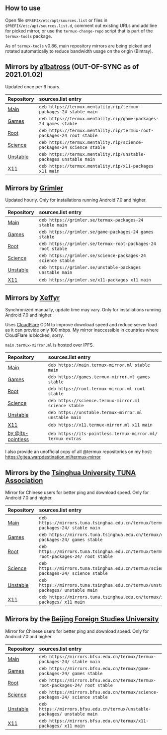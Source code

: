 ## How to use

Open file `$PREFIX/etc/apt/sources.list` or files in `$PREFIX/etc/apt/sources.list.d`, comment out existing URLs and add line for picked mirror, or use the `termux-change-repo` script that is part of the `termux-tools` package.

As of `termux-tools` v0.86, main repository mirrors are being picked and rotated automatically to reduce bandwidth usage on the origin (Bintray).

## Mirrors by [a1batross](https://github.com/a1batross) (OUT-OF-SYNC as of 2021.01.02)

Updated once per 6 hours.

|Repository|sources.list entry                                               |
|:---------|:----------------------------------------------------------------|
|[Main](https://github.com/termux/termux-packages)      |`deb https://termux.mentality.rip/termux-packages-24 stable main`|
|[Games](https://github.com/termux/game-packages)     |`deb https://termux.mentality.rip/game-packages-24 games stable` |
|[Root](https://github.com/termux/termux-root-packages)      |`deb https://termux.mentality.rip/termux-root-packages-24 root stable`|
|[Science](https://github.com/termux/science-packages)   |`deb https://termux.mentality.rip/science-packages-24 science stable`|
|[Unstable](https://github.com/termux/unstable-packages)  |`deb https://termux.mentality.rip/unstable-packages unstable main`|
|[X11](https://github.com/termux/x11-packages)       |`deb https://termux.mentality.rip/x11-packages x11 main`|

## Mirrors by [Grimler](https://github.com/grimler91)

Updated hourly. Only for installations running Android 7.0 and higher.

|Repository|sources.list entry                                               |
|:---------|:----------------------------------------------------------------|
|[Main](https://github.com/termux/termux-packages)      |`deb https://grimler.se/termux-packages-24 stable main`|
|[Games](https://github.com/termux/game-packages)     |`deb https://grimler.se/game-packages-24 games stable` |
|[Root](https://github.com/termux/termux-root-packages)      |`deb https://grimler.se/termux-root-packages-24 root stable`|
|[Science](https://github.com/termux/science-packages)   |`deb https://grimler.se/science-packages-24 science stable`|
|[Unstable](https://github.com/termux/unstable-packages)  |`deb https://grimler.se/unstable-packages unstable main`|
|[X11](https://github.com/termux/x11-packages)       |`deb https://grimler.se/x11-packages x11 main`|

## Mirrors by [Xeffyr](https://github.com/xeffyr)

Synchronized manually, update time may vary. Only for installations running Android 7.0 and higher.

Uses [CloudFlare](https://www.cloudflare.com/) CDN to improve download speed and reduce server load as it can provide only
100 mbps. My mirror inaccessible in countries where CloudFlare is blocked, sorry.

`main.termux-mirror.ml` is hosted over IPFS.

|Repository|sources.list entry                                               |
|:---------|:----------------------------------------------------------------|
|[Main](https://github.com/termux/termux-packages)      |`deb https://main.termux-mirror.ml stable main`|
|[Games](https://github.com/termux/game-packages)     |`deb https://games.termux-mirror.ml games stable` |
|[Root](https://github.com/termux/termux-root-packages)      |`deb https://root.termux-mirror.ml root stable`|
|[Science](https://github.com/termux/science-packages)   |`deb https://science.termux-mirror.ml science stable`|
|[Unstable](https://github.com/termux/unstable-packages)  |`deb https://unstable.termux-mirror.ml unstable main`|
|[X11](https://github.com/termux/x11-packages)       |`deb https://x11.termux-mirror.ml x11 main`|
|[by @its-pointless](https://github.com/its-pointless/its-pointless.github.io)|`deb https://its-pointless.termux-mirror.ml/ termux extras`|

I also provide an unofficial copy of all @termux repositories on my host: https://gitea.warpdestination.ml/termux-mirror

## Mirrors by the [Tsinghua University TUNA Association](https://tuna.moe/)

Mirror for Chinese users for better ping and download speed. Only for Android 7.0 and higher.

|Repository|sources.list entry                                               |
|:---------|:----------------------------------------------------------------|
|[Main](https://github.com/termux/termux-packages)      |`deb https://mirrors.tuna.tsinghua.edu.cn/termux/termux-packages-24/ stable main`|
|[Games](https://github.com/termux/game-packages)     |`deb https://mirrors.tuna.tsinghua.edu.cn/termux/game-packages-24/ games stable` |
|[Root](https://github.com/termux/termux-root-packages)      |`deb https://mirrors.tuna.tsinghua.edu.cn/termux/termux-root-packages-24/ root stable`|
|[Science](https://github.com/termux/science-packages)   |`deb https://mirrors.tuna.tsinghua.edu.cn/termux/science-packages-24/ science stable`|
|[Unstable](https://github.com/termux/unstable-packages)  |`deb https://mirrors.tuna.tsinghua.edu.cn/termux/unstable-packages/ unstable main`|
|[X11](https://github.com/termux/x11-packages)       |`deb https://mirrors.tuna.tsinghua.edu.cn/termux/x11-packages/ x11 main`|

## Mirrors by the [Beijing Foreign Studies University](http://www.bfsu.edu.cn/)

Mirror for Chinese users for better ping and download speed. Only for Android 7.0 and higher.

|Repository|sources.list entry                                               |
|:---------|:----------------------------------------------------------------|
|[Main](https://github.com/termux/termux-packages)      |`deb https://mirrors.bfsu.edu.cn/termux/termux-packages-24/ stable main`|
|[Games](https://github.com/termux/game-packages)     |`deb https://mirrors.bfsu.edu.cn/termux/game-packages-24/ games stable` |
|[Root](https://github.com/termux/termux-root-packages)      |`deb https://mirrors.bfsu.edu.cn/termux/termux-root-packages-24/ root stable`|
|[Science](https://github.com/termux/science-packages)   |`deb https://mirrors.bfsu.edu.cn/termux/science-packages-24/ science stable`|
|[Unstable](https://github.com/termux/unstable-packages)  |`deb https://mirrors.bfsu.edu.cn/termux/unstable-packages/ unstable main`|
|[X11](https://github.com/termux/x11-packages)       |`deb https://mirrors.bfsu.edu.cn/termux/x11-packages/ x11 main`|
